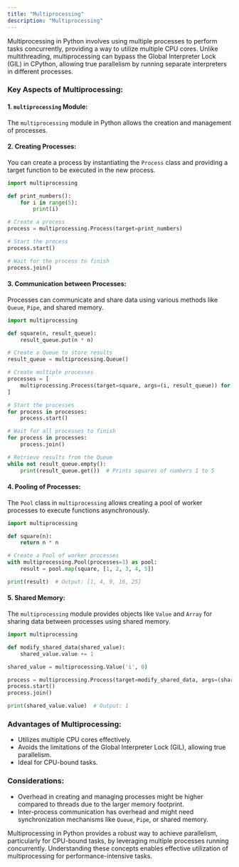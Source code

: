```yaml
---
title: "Multiprocessing"
description: "Multiprocessing"
---
```


Multiprocessing in Python involves using multiple processes to perform tasks concurrently, providing a way to utilize multiple CPU cores. Unlike multithreading, multiprocessing can bypass the Global Interpreter Lock (GIL) in CPython, allowing true parallelism by running separate interpreters in different processes.

### Key Aspects of Multiprocessing:

#### 1. `multiprocessing` Module:

The `multiprocessing` module in Python allows the creation and management of processes.

#### 2. Creating Processes:

You can create a process by instantiating the `Process` class and providing a target function to be executed in the new process.

```python
import multiprocessing

def print_numbers():
    for i in range(5):
        print(i)

# Create a process
process = multiprocessing.Process(target=print_numbers)

# Start the process
process.start()

# Wait for the process to finish
process.join()
```

#### 3. Communication between Processes:

Processes can communicate and share data using various methods like `Queue`, `Pipe`, and shared memory.

```python
import multiprocessing

def square(n, result_queue):
    result_queue.put(n * n)

# Create a Queue to store results
result_queue = multiprocessing.Queue()

# Create multiple processes
processes = [
    multiprocessing.Process(target=square, args=(i, result_queue)) for i in range(1, 6)
]

# Start the processes
for process in processes:
    process.start()

# Wait for all processes to finish
for process in processes:
    process.join()

# Retrieve results from the Queue
while not result_queue.empty():
    print(result_queue.get())  # Prints squares of numbers 1 to 5
```

#### 4. Pooling of Processes:

The `Pool` class in `multiprocessing` allows creating a pool of worker processes to execute functions asynchronously.

```python
import multiprocessing

def square(n):
    return n * n

# Create a Pool of worker processes
with multiprocessing.Pool(processes=3) as pool:
    result = pool.map(square, [1, 2, 3, 4, 5])

print(result)  # Output: [1, 4, 9, 16, 25]
```

#### 5. Shared Memory:

The `multiprocessing` module provides objects like `Value` and `Array` for sharing data between processes using shared memory.

```python
import multiprocessing

def modify_shared_data(shared_value):
    shared_value.value += 1

shared_value = multiprocessing.Value('i', 0)

process = multiprocessing.Process(target=modify_shared_data, args=(shared_value,))
process.start()
process.join()

print(shared_value.value)  # Output: 1
```

### Advantages of Multiprocessing:

- Utilizes multiple CPU cores effectively.
- Avoids the limitations of the Global Interpreter Lock (GIL), allowing true parallelism.
- Ideal for CPU-bound tasks.

### Considerations:

- Overhead in creating and managing processes might be higher compared to threads due to the larger memory footprint.
- Inter-process communication has overhead and might need synchronization mechanisms like `Queue`, `Pipe`, or shared memory.

Multiprocessing in Python provides a robust way to achieve parallelism, particularly for CPU-bound tasks, by leveraging multiple processes running concurrently. Understanding these concepts enables effective utilization of multiprocessing for performance-intensive tasks.